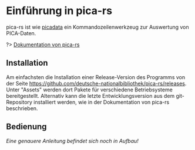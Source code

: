 # Einführung in pica-rs

pica-rs ist wie [picadata](picadata.md) ein Kommandozeilenwerkzeug zur Auswertung von PICA-Daten.

?> [Dokumentation von pica-rs](https://github.com/deutsche-nationalbibliothek/pica-rs#readme)

## Installation

Am einfachsten die Installation einer Release-Version des Programms von der Seite <https://github.com/deutsche-nationalbibliothek/pica-rs/releases>. Unter "Assets" werden dort Pakete für verschiedene Betriebsysteme bereitgestellt. Alternativ kann die letzte Entwicklungsversion aus dem git-Repository installiert werden, wie in der Dokumentation von pica-rs beschrieben.

## Bedienung

*Eine genauere Anleitung befindet sich noch in Aufbau!*
